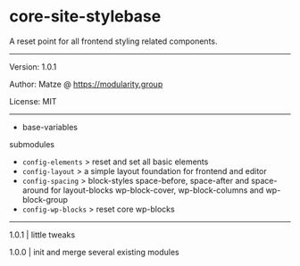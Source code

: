 # core-site-stylebase

A reset point for all frontend styling related components.

---

Version: 1.0.1

Author: Matze @ https://modularity.group

License: MIT

---

- base-variables

submodules

- `config-elements` > reset and set all basic elements
- `config-layout` > a simple layout foundation for frontend and editor
- `config-spacing` > block-styles space-before, space-after and space-around for layout-blocks wp-block-cover, wp-block-columns and wp-block-group
- `config-wp-blocks` > reset core wp-blocks

---

1.0.1 | little tweaks

1.0.0 | init and merge several existing modules
